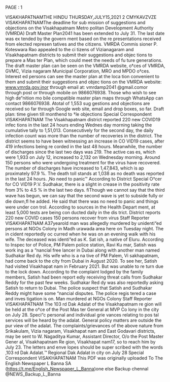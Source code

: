 PAGE       :
 1 
 
 
 
 
VISAKHAPATNAMTHE HINDU THURSDAY,JULY15,2021 2                                                                                                                             CMYKAVZVZE VISAKHAPATNAMThe deadline for sub mission of suggestions and objections on the Visakhapatnam Metro politan Development Authority (VMRDA) Draft Master Plan2041 has been extended to July 31. The last date was ex tended by the govern ment based on the re presentations received from elected represen tatives and the citizens. VMRDA Commis sioner P. Koteswara Rao appealed to the ci tizens of Vizianagaram and Visakhapatnam districts to submit their suggestions and objec tions to prepare a Mas ter Plan, which could meet the needs of fu ture generations. The draft master plan can be seen on the VMRDA website, o†ces of VMRDA, GVMC, Vizia nagaram Municipal Corporation, MRO and MPDO o†ces. Interest ed persons can see the master plan at the loca tion convenient to them and submit their suggestions and objec tions on the VMRDA website: www.vmrda.gov.inor through email at: vmrdamp2041 @gmail.comor through post or through mobile on 9866076938. Those who wish to see high de“nition mo bile compatible master plan maps through WhatsApp can contact 9866076938. Atotal of 1,553 sug gestions and objections are received so far through Google web site, email and drop boxes, so far.  Draft plan: time  given till monthend  to †le objections Special Correspondent VISAKHAPATNAM The Visakhapatnam district reported 220 new COVID19 infec tions in the last 24 hours ending Wednes day morning taking the cumulative tally to 1,51,013. Consecutively for the second day, the daily infection count was more than the number of recoveries in the district.  The district seems to have been witnessing an increase in CO VID19 cases, after 419 infections being re corded in the last 48 hours. Meanwhile, the number of discharges since the last two days was 219. The active cas es, which were 1,933 on July 12, increased to 2,132 on Wednesday morning. Around 150 persons who were undergoing treatment for the virus have recovered. The number of discharges have increased to 1,47,843, which is ap proximately 97.9 %. The death toll stands at 1,038 as no death was reported in the last 24 hours. ‚No need to panic™ According to District Special O†cer for CO VID19 P.V. Sudhakar, there is a slight in crease in the positivity rate from 3% to 4.5 % in the last two days. ﬁThough we cannot say that the third wave has begun, we can say that the second wave is yet to subside fully or die down,ﬂ he added. He said that there was no need to panic and things were under con trol.  According to sources in the Health Depart ment, at least 5,000 tests are being con ducted daily in the dis trict. District reports 220  new COVID cases 150 persons recover from virus Staff Reporter VISAKHAPATNAM A37yearold man was allegedly murdered by unidenti“ed persons at NGOs Colony in Madh urawada area here on Tuesday night. The in cident reportedly oc curred when he was on an evening walk with his wife. The deceased was identi“ed as K. Sat ish, a native of Eluru. According to Inspec tor of Police, PM Palem police station, Ravi Ku mar, Satish was work ing as a “nancial free lancer in Dubai along with another man named Sudhakar Red dy.  His wife who is a na tive of PM Palem, Vi sakhapatnam, had come back to the city from Dubai in August 2020. To see her, Satish had visited Visakhapat nam in February 2021. But was unable to re turn due to the lock down.  According to the complaint lodged by the family members, Satish had been report edly receiving threat calls from Sudhakar Reddy for the past few weeks. Sudhakar Red dy was also reportedly asking Satish to return to Dubai. The police suspect that Satish and Sudhakar Reddy might have some “nancial disputes.  The police regis tered a case and inves tigation is on. Man murdered at  NGOs Colony Staff Reporter VISAKHAPATNAM The 103 rd Dak Adalat of the Visakhapatnam re gion will be held at the o†ce of the Post Mas ter General at MVP Co lony in the city on July 28. Speci“c personal and individual grie vances relating to pos tal services will be heard by the adalat. General policy matters are outside the pur view of the adalat. The complaints/grievances of the above nature from Srikakulam, Vizia nagaram, Visakhapat nam and East Godavari districts, may be sent to W. Nagaditya Kumar, Assistant Director, O/o the Post Master Gener al, Visakhapatnam Re gion, Visakhapat nam17, so to reach him by July 23. The letters and enve lopes should be super scribed with the words ‚103 rd Dak Adalat.™ Regional Dak Adalat  in city on July 28 Special Correspondent VISAKHAPATNAM This PDF was originally uploaded To The  English Newspaper L Banna SA (https://t.me/English_Newspaper_L_Banna)one else Backup chennal @NEWS_Backup_L_Banna 
 
 
 
 
